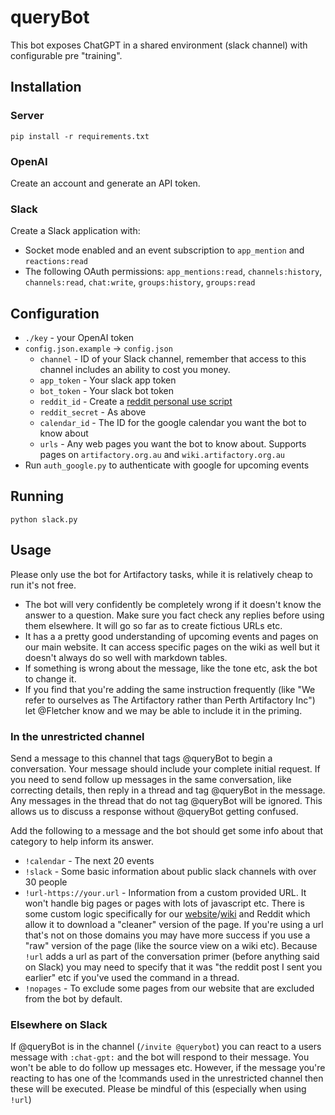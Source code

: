 # queryBot

This bot exposes ChatGPT in a shared environment (slack channel) with configurable pre "training".

## Installation

### Server

`pip install -r requirements.txt`

### OpenAI

Create an account and generate an API token.

### Slack

Create a Slack application with:

* Socket mode enabled and an event subscription to `app_mention` and `reactions:read`
* The following OAuth permissions: `app_mentions:read`, `channels:history`, `channels:read`, `chat:write`, `groups:history`, `groups:read`

## Configuration

* `./key` - your OpenAI token
* `config.json.example` -> `config.json`
  * `channel` - ID of your Slack channel, remember that access to this channel includes an ability to cost you money. 
   * `app_token` - Your slack app token 
   * `bot_token` - Your slack bot token
   * `reddit_id` - Create a [reddit personal use script](https://www.reddit.com/prefs/apps)
   * `reddit_secret` - As above
   * `calendar_id` - The ID for the google calendar you want the bot to know about
   * `urls` - Any web pages you want the bot to know about. Supports pages on `artifactory.org.au` and `wiki.artifactory.org.au`
* Run `auth_google.py` to authenticate with google for upcoming events
## Running

`python slack.py`

## Usage

Please only use the bot for Artifactory tasks, while it is relatively cheap to run it's not free.

* The bot will very confidently be completely wrong if it doesn't know the answer to a question. Make sure you fact check any replies before using them elsewhere. It will go so far as to create fictious URLs etc.
* It has a a pretty good understanding of upcoming events and pages on our main website. It can access specific pages on the wiki as well but it doesn't always do so well with markdown tables.
* If something is wrong about the message, like the tone etc, ask the bot to change it.
* If you find that you're adding the same instruction frequently (like "We refer to ourselves as The Artifactory rather than Perth Artifactory Inc") let @Fletcher know and we may be able to include it in the priming.

### In the unrestricted channel

Send a message to this channel that tags @queryBot to begin a conversation. Your message should include your complete initial request. If you need to send follow up messages in the same conversation, like correcting details, then reply in a thread and tag @queryBot in the message. Any messages in the thread that do not tag @queryBot will be ignored. This allows us to discuss a response without @queryBot getting confused.

Add the following to a message and the bot should get some info about that category to help inform its answer.

* `!calendar` - The next 20 events
* `!slack` - Some basic information about public slack channels with over 30 people
* `!url-https://your.url` - Information from a custom provided URL. It won't handle big pages or pages with lots of javascript etc. There is some custom logic specifically for our [website](https://artifactory.org.au)/[wiki](https://wiki.artifactory.org.au) and Reddit which allow it to download a "cleaner" version of the page. If you're using a url that's not on those domains you may have more success if you use a "raw" version of the page (like the source view on a wiki etc). Because `!url` adds a url as part of the conversation primer (before anything said on Slack) you may need to specify that it was "the reddit post I sent you earlier" etc if you've used the command in a thread.
* `!nopages` - To exclude some pages from our website that are excluded from the bot by default.

### Elsewhere on Slack

If @queryBot is in the channel (`/invite @querybot`) you can react to a users message with `:chat-gpt:` and the bot will respond to their message. You won't be able to do follow up messages etc. However, if the message you're reacting to has one of the !commands used in the unrestricted channel then these will be executed. Please be mindful of this (especially when using `!url`)
